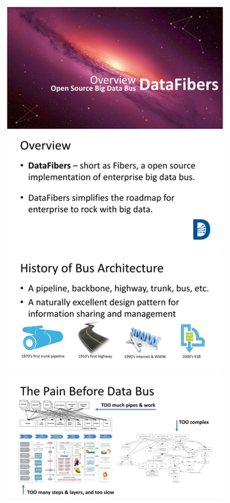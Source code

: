 <img src="image/df_overview/DataFibers_Overview-01.jpg"/>
<img src="image/df_overview/DataFibers_Overview-02.jpg"/>
<img src="image/df_overview/DataFibers_Overview-03.jpg"/>
<img src="image/df_overview/DataFibers_Overview-04.jpg"/>







